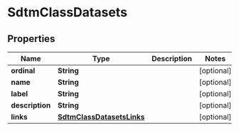 

# SdtmClassDatasets

## Properties

Name | Type | Description | Notes
------------ | ------------- | ------------- | -------------
**ordinal** | **String** |  |  [optional]
**name** | **String** |  |  [optional]
**label** | **String** |  |  [optional]
**description** | **String** |  |  [optional]
**links** | [**SdtmClassDatasetsLinks**](SdtmClassDatasetsLinks.md) |  |  [optional]




